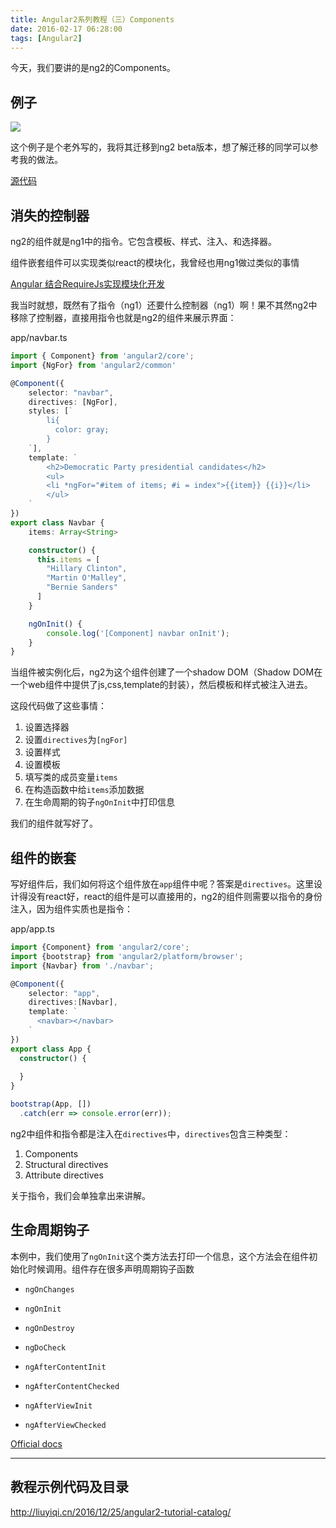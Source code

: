 ```yaml
---
title: Angular2系列教程（三）Components
date: 2016-02-17 06:28:00
tags: [Angular2]
---
```


今天，我们要讲的是ng2的Components。

<!--more-->

## 例子

![](https://ws4.sinaimg.cn/large/83900b4egw1f9xp4nip4hj20d703gt96.jpg)

这个例子是个老外写的，我将其迁移到ng2 beta版本，想了解迁移的同学可以参考我的做法。

[源代码](https://github.com/lewis617/angular2-tutorial/tree/gh-pages/componnets)

## 消失的控制器

ng2的组件就是ng1中的指令。它包含模板、样式、注入、和选择器。

组件嵌套组件可以实现类似react的模块化，我曾经也用ng1做过类似的事情

[Angular 结合RequireJs实现模块化开发](https://lewis617.github.io/2015/10/01/ng-requirejs-module/)

我当时就想，既然有了指令（ng1）还要什么控制器（ng1）啊！果不其然ng2中移除了控制器，直接用指令也就是ng2的组件来展示界面：

app/navbar.ts

```ts
import { Component} from 'angular2/core';
import {NgFor} from 'angular2/common'

@Component({
    selector: "navbar",
    directives: [NgFor],
    styles: [`
        li{
          color: gray;
        }
    `],
    template: `
        <h2>Democratic Party presidential candidates</h2>
        <ul>
        <li *ngFor="#item of items; #i = index">{{item}} {{i}}</li>
        </ul>
    `
})
export class Navbar {
    items: Array<String>

    constructor() {
      this.items = [
        "Hillary Clinton",
        "Martin O'Malley",
        "Bernie Sanders"
      ]
    }

    ngOnInit() {
        console.log('[Component] navbar onInit');
    }
}
```

当组件被实例化后，ng2为这个组件创建了一个shadow DOM（Shadow DOM在一个web组件中提供了js,css,template的封装），然后模板和样式被注入进去。

这段代码做了这些事情：

  1. 设置选择器
  2. 设置`directives`为`[ngFor]`
  3. 设置样式
  4. 设置模板
  5. 填写类的成员变量`items`
  6. 在构造函数中给`items`添加数据
  7. 在生命周期的钩子`ngOnInit`中打印信息

我们的组件就写好了。

## 组件的嵌套

写好组件后，我们如何将这个组件放在`app`组件中呢？答案是`directives`。这里设计得没有react好，react的组件是可以直接用的，ng2的组件则需要以指令的身份注入，因为组件实质也是指令：

app/app.ts

```ts
import {Component} from 'angular2/core';
import {bootstrap} from 'angular2/platform/browser';
import {Navbar} from './navbar';

@Component({
    selector: "app",
    directives:[Navbar],
    template: `
      <navbar></navbar>
    `
})
export class App {
  constructor() {
   
  }
}

bootstrap(App, [])
  .catch(err => console.error(err));
```    
                    
ng2中组件和指令都是注入在`directives`中，`directives`包含三种类型：

  1. Components
  2. Structural directives
  3. Attribute directives


关于指令，我们会单独拿出来讲解。

## 生命周期钩子

本例中，我们使用了`ngOnInit`这个类方法去打印一个信息，这个方法会在组件初始化时候调用。组件存在很多声明周期钩子函数

  * `ngOnChanges`   

  * `ngOnInit`   

  * `ngOnDestroy`   

  * `ngDoCheck`
  * `ngAfterContentInit`
  * `ngAfterContentChecked`
  * `ngAfterViewInit`
  * `ngAfterViewChecked`

[Official docs](https://angular.io/docs/ts/latest/api/lifecycle_hooks/OnChanges-interface.html)

* * *

## 教程示例代码及目录

<http://liuyiqi.cn/2016/12/25/angular2-tutorial-catalog/>

